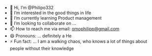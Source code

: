 - 👋 Hi, I’m @Philipo332
- 👀 I’m interested in the good things in life
- 🌱 I’m currently learning Product management
- 💞️ I’m looking to collaborate on ...
- 📫 How to reach me via email: omophilipp@gmail.com
- 😄 Pronouns: ... definitely a He
- ⚡ Fun fact: ... I am a walking chaos, who knows a lot of things about people without their knowledge

<!---
Philipo332/Philipo332 is a ✨ special ✨ repository because its `README.md` (this file) appears on your GitHub profile.
You can click the Preview link to take a look at your changes.
--->

